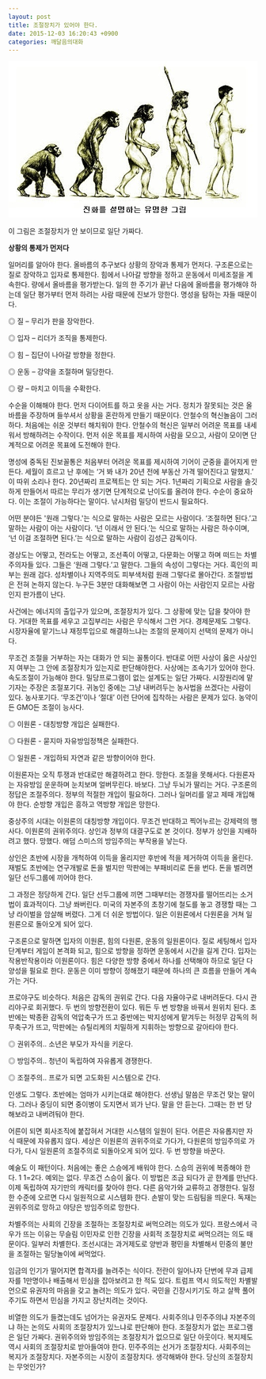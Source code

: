 ```yaml
---
layout: post
title: 조절장치가 있어야 한다.
date: 2015-12-03 16:20:43 +0900
categories: 깨달음의대화
---
```





<img src="files/attach/images/198/700/644/36.jpg" alt="36.jpg" width="504" height="316" /> 

  


이 그림은 조절장치가 안 보이므로 일단 가짜다.

  


  


 


      
**상황의 통제가 먼저다** 

  


일머리를 알아야 한다. 올바름의 추구보다 상황의 장악과 통제가 먼저다. 구조론으로는 질로 장악하고 입자로 통제한다. 힘에서 나아갈 방향을 정하고 운동에서 미세조절을 계속한다. 량에서 올바름을 평가받는다. 일의 한 주기가 끝난 다음에 올바름을 평가해야 하는데 일단 평가부터 먼저 하려는 사람 때문에 진보가 망한다. 명성을 탐하는 자들 때문이다. 

  


◎ 질 – 무리가 판을 장악한다.   

      
◎ 입자 – 리더가 조직을 통제한다.   

      
◎ 힘 – 집단이 나아갈 방향을 정한다.   

      
◎ 운동 – 강약을 조절하며 밀당한다.   

      
◎ 량 – 마치고 이득을 수확한다. 

  


수순을 이해해야 한다. 먼저 다이어트를 하고 옷을 사는 거다. 정치가 잘못되는 것은 올바름을 주장하며 들쑤셔서 상황을 혼란하게 만들기 때문이다. 안철수의 혁신놀음이 그러하다. 처음에는 쉬운 것부터 해치워야 한다. 안철수의 혁신은 일부러 어려운 목표를 내세워서 방해하려는 수작이다. 먼저 쉬운 목표를 제시하여 사람을 모으고, 사람이 모이면 단계적으로 어려운 목표에 도전해야 한다. 

  


명성에 중독된 진보꼴통은 처음부터 어려운 목표를 제시하여 기어이 군중을 흩어지게 만든다. 세월이 흐르고 난 후에는 ‘거 봐 내가 20년 전에 부동산 가격 떨어진다고 말했지.’ 이 따위 소리나 한다. 20년짜리 프로젝트는 안 되는 거다. 1년짜리 기획으로 사람을 솔깃하게 만들어서 따르는 무리가 생기면 단계적으로 난이도를 올려야 한다. 수순이 중요하다. 이는 조절이 가능하다는 말이다. 낚시처럼 밀당이 반드시 필요하다. 

  


어떤 분야든 '원래 그렇다.'는 식으로 말하는 사람은 모르는 사람이다. ‘조절하면 된다.’고 말하는 사람이 아는 사람이다. ‘넌 이래서 안 된다.’는 식으로 말하는 사람은 하수이며, ‘넌 이걸 조절하면 된다.’는 식으로 말하는 사람이 김성근 감독이다. 

  


경상도는 어떻고, 전라도는 어떻고, 조선족이 어떻고, 다문화는 어떻고 하며 떠드는 차별주의자들 있다. 그들은 ‘원래 그렇다.’고 말한다. 그들의 속성이 그렇다는 거다. 흑인의 피부는 원래 검다. 성차별이나 지역주의도 피부색처럼 원래 그렇다로 몰아간다. 조절방법은 전혀 논하지 않는다. 누구든 3분만 대화해보면 그 사람이 아는 사람인지 모르는 사람인지 판가름이 난다. 

  


사건에는 에너지의 출입구가 있으며, 조절장치가 있다. 그 상황에 맞는 답을 찾아야 한다. 거대한 목표를 세우고 고집부리는 사람은 무식해서 그런 거다. 경제문제도 그렇다. 시장자율에 맡기느냐 재정투입으로 해결하느냐는 조절의 문제이지 선택의 문제가 아니다. 

  


무조건 조절을 거부하는 자는 대화가 안 되는 꼴통이다. 반대로 어떤 사상이 옳은 사상인지 여부는 그 안에 조절장치가 있는지로 판단해야한다. 사상에는 조속기가 있어야 한다. 속도조절이 가능해야 한다. 밀당프로그램이 없는 설계도는 일단 가짜다. 시장원리에 맡기자는 주장은 조절포기다. 귀농인 중에는 그냥 내버려두는 농사법을 쓰겠다는 사람이 있다. 농사포기다. ‘무조건’이나 ‘절대’ 이런 단어에 집착하는 사람은 문제가 있다. 농약이든 GMO든 조절이 능사다. 

  


◎ 이원론 - 대칭방향 개입은 실패한다.   

      
◎ 다원론 - 묻지마 자유방임정책은 실패한다.   

      
◎ 일원론 - 개입하되 자연과 같은 방향이어야 한다. 

  


이원론자는 오직 투쟁과 반대로만 해결하려고 한다. 망한다. 조절을 못해서다. 다원론자는 자유방임 운운하며 눈치보며 얼버무린다. 바보다. 그냥 두뇌가 딸리는 거다. 구조론의 정답은 조절주의다. 정부의 적절한 개입이 필요하다. 그러나 일머리를 알고 제때 개입해야 한다. 순방향 개입은 흥하고 역방향 개입은 망한다. 

  


중상주의 시대는 이원론의 대칭방향 개입이다. 무조건 반대하고 찍어누르는 강제력의 행사다. 이원론의 권위주의다. 상인과 정부의 대결구도로 본 것이다. 정부가 상인을 지배하려고 했다. 망했다. 애덤 스미스의 방임주의는 부작용을 낳는다. 

  


상인은 초반에 시장을 개척하여 이득을 올리지만 후반에 적을 제거하여 이득을 올린다. 재벌도 초반에는 연구개발로 돈을 벌지만 막판에는 부패비리로 돈을 번다. 돈을 벌려면 일단 선두그룹에 끼어야 한다. 

  


그 과정은 정당하게 간다. 일단 선두그룹에 끼면 그때부터는 경쟁자를 떨어뜨리는 소거법이 효과적이다. 그냥 쏴버린다. 미국의 자본주의 초창기에 철도를 놓고 경쟁할 때는 그냥 라이벌을 암살해 버렸다. 그게 더 쉬운 방법이다. 일은 이원론에서 다원론을 거쳐 일원론으로 돌아오게 되어 있다. 

  


구조론으로 말하면 입자의 이원론, 힘의 다원론, 운동의 일원론이다. 질로 세팅해서 입자단계부터 게임이 본격화 되고, 힘으로 방향을 정하면 운동에서 시간을 길게 간다. 입자는 작용반작용이라 이원론이다. 힘은 다양한 방향 중에서 하나를 선택해야 하므로 일단 다양성을 필요로 한다. 운동은 이미 방향이 정해졌기 때문에 하나의 큰 흐름을 만들어 계속 가는 거다. 

  


프로야구도 비슷하다. 처음은 감독의 권위로 간다. 다음 자율야구로 내버려둔다. 다시 관리야구로 회귀했다. 두 번의 방향전환이 있다. 뭐든 두 번 방향을 바꿔서 원위치 된다. 초반에는 박종환 감독의 억압축구가 뜨고 중반에는 박지성에게 맡겨두는 허정무 감독의 허무축구가 뜨고, 막판에는 슈틸리케의 치밀하게 지휘하는 방향으로 갈아타야 한다. 

  


◎ 권위주의.. 소년은 부모가 자식을 키운다.   

      
◎ 방임주의.. 청년이 독립하여 자유롭게 경쟁한다.   

      
◎ 조절주의.. 프로가 되면 고도화된 시스템으로 간다. 

  


인생도 그렇다. 초반에는 엄마가 시키는대로 해야한다. 선생님 말씀은 무조건 맞는 말이다. 그러나 중딩이 되면 중이병이 도지면서 꾀가 난다. 말을 안 듣는다. 그때는 한 번 당해보라고 내버려둬야 한다. 

  


어른이 되면 회사조직에 붙잡혀서 거대한 시스템의 일원이 된다. 어른은 자유롭지만 자식 때문에 자유롭지 않다. 세상은 이원론의 권위주의로 가다가, 다원론의 방임주의로 가다가, 다시 일원론의 조절주의로 되돌아오게 되어 있다. 두 번 방향을 바꾼다. 

  


예술도 이 패턴이다. 처음에는 좋은 스승에게 배워야 한다. 스승의 권위에 복종해야 한다. 1 1=2다. 예외는 없다. 무조건 스승이 옳다. 이 방법은 조금 되다가 곧 한계를 만난다. 이제 독립하여 자기만의 캐릭터를 찾아야 한다. 다른 음악가와 교류하고 경쟁한다. 일정한 수준에 오르면 다시 일원적으로 시스템화 한다. 손발이 맞는 드림팀을 띄운다. 독재는 권위주의로 망하고 야당은 방임주의로 망한다. 

  


차별주의는 사회의 긴장을 조절하는 조절장치로 써먹으려는 의도가 있다. 프랑스에서 극우가 뜨는 이유는 무슬림 이민자로 인한 긴장을 사회적 조절장치로 써먹으려는 의도 때문이다. 일부러 차별한다. 조선시대는 과거제도로 양반과 평민을 차별해서 민중의 불만을 조절하는 밀당놀이에 써먹었다. 

  


임금의 인기가 떨어지면 합격자를 늘려주는 식이다. 전란이 일어나자 단번에 무과 급제자를 1만명이나 배출해서 민심을 잡아보려고 한 적도 있다. 트럼프 역시 의도적인 차별발언으로 유권자의 마음을 갖고 놀려는 의도가 있다. 국민을 긴장시키기도 하고 살짝 풀어주기도 하면서 민심을 가지고 장난치려는 것이다. 

  


비열한 의도가 들켰는데도 넘어가는 유권자도 문제다. 사회주의냐 민주주의냐 자본주의냐 하는 논의도 사회의 조절장치가 있느냐로 판단해야 한다. 조절장치가 없는 프로그램은 일단 가짜다. 권위주의와 방임주의는 조절장치가 없으므로 일단 아웃이다. 복지제도 역시 사회의 조절장치로 받아들여야 한다. 민주주의는 선거가 조절장치다. 사회주의는 복지가 조절장치다. 자본주의는 시장이 조절장치다. 생각해봐야 한다. 당신의 조절장치는 무엇인가?